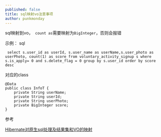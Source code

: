 ```yaml
---
published: false
title: sql映射vo注意事项
author: punkmonday
---
```

sql映射到vo，``` count as```需要映射为```BigInteger```，否则会报错

示例：
sql
```
 select s.user_id as userId, s.user_name as userName,s.user_photo as userPhoto, count(1) as score from voluntary_activity_signup s where s.is_apply= 0 and s.delete_flag = 0 group by s.user_id order by score desc
```

对应的class

```
@Data
public class InfoT {
    private String userName;
    private String userId;
    private String userPhoto;
    private BigInteger score;
}
```


参考 

[ Hibernate对原生sql处理及结果集和VO的映射](https://blog.csdn.net/richerg85/article/details/41745819 " Hibernate对原生sql处理及结果集和VO的映射")
